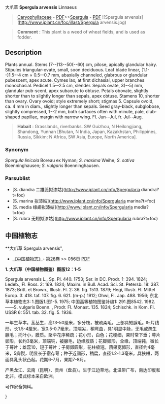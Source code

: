 大爪草 **Spergula arvensis** Linnaeus

> [Caryophyllaceae](http://www.iplant.cn/info/Caryophyllaceae?t=foc) - [PDF](http://www.iplant.cn/foc/pdf/Caryophyllaceae.pdf)>>[Spergula](http://www.iplant.cn/info/Spergula?t=foc) - [PDF](http://www.iplant.cn/foc/pdf/Spergula.pdf)
![Spergula arvensis](http://www.iplant.cn/foc/illast/Spergula arvensis.jpg)

> **Comment** : 
> This plant is a weed of wheat fields, and is used as fodder.

## Description

Plants annual. Stems (7--)13--50(--60) cm, pilose, apically glandular hairy. Stipules triangular-ovate, small, soon deciduous. Leaf blade linear, (1.1--)1.5--4 cm × 0.5--0.7 mm, abaxially channeled, glabrous or glandular pubescent, apex acute. Cymes lax, at first dichasial, upper branches monochasial. Pedicel 1.5--2.5 cm, slender. Sepals ovate, 3(--5) mm, glandular pub-scent, apex subacute to obtuse. Petals obovate, slightly shorter than to slightly longer than sepals, apex obtuse. Stamens 10, shorter than ovary. Ovary ovoid; style extremely short; stigmas 5. Capsule ovoid, ca. 4 mm in diam., slightly longer than sepals. Seed gray-black, subglobose, slightly compressed, 1--2 mm, both surfaces often with minute, pale, club-shaped papillae, margin with narrow wing. Fl. Jun--Jul, fr. Jul--Aug.

> **Habait** : 
> Grasslands, riverbanks. SW Guizhou, N Heilongjiang, Shandong, Yunnan [Bhutan, N India, Japan, Kazakhstan, Philippines, Russia, Sikkim; N Africa, SW Asia, Europe, North America].

### Synonym
*Spergula linicola* Boreau ex Nyman; *S. maxima* Weihe; *S. sativa* Boenninghausen; *S. vulgaris* Boenninghausen.

### Parsublist

* [S.  diandra  二雄蕊拟漆姑](http://www.iplant.cn/info/Spergularia diandra?t=foc)
* [S.  marina  拟漆姑](http://www.iplant.cn/info/Spergularia marina?t=foc)
* [S.  media  缘翅拟漆姑](http://www.iplant.cn/info/Spergularia media?t=foc)
* [S.  rubra  无翅拟漆姑](http://www.iplant.cn/info/Spergularia rubra?t=foc)

## 中国植物志

**大爪草 Spergula arvensis",

* [《中国植物志》](http://www.iplant.cn/frps)- [第26卷](http://www.iplant.cn/frps/vol/26) >> 056页 [PDF](http://www.iplant.cn/frps/pdf/26/056.pdf)

**1. 大爪草（中国植物图鉴）图版12：1-5**

Spergula arvensis L., Sp. Pl. 440. 1753; Ser. in DC. Prodr. 1: 394. 1824; Ledeb., Fl. Ross. 2: 169. 1824; Maxim. in Bull. Acad. Sci. St. Petersb. 18: 387. 1873; Britt. et Brown., Illustr. Fl. 2: 36. fig. 1513. 1879; Hegi, Illustr. Fl. Mittel Europ. 3: 418. taf. 107. fig. 6. 621. (m-p.) 1912; Ohwi, Fl. Jap. 488. 1956; 东北草本植物志3: 1.图版1.图1-5. 1975; 中国高等植物图鉴补编1: 291.图8542. 1982. ——S. vulgaris Boenn. , Prodr. Fl. Monast. 135. 1824; Schischk. in Kom. Fl. USSR 6: 551. tab. 32. fig. 5. 1936.

一年生草本。茎丛生，高13-50厘米，多分枝，被疏柔毛，上部具短腺毛。叶片线形，长1.5-4厘米，宽0.5-0.7毫米，顶端尖，稍弯曲，具1明显中脉，无毛或疏生腺毛；托叶小，膜质。聚伞花序稀疏；花小形，白色；花梗细，果时常下垂；萼片卵形，长约3毫米，顶端钝，被腺毛，边缘膜质；花瓣卵形，全缘，顶端钝，微长于萼片；雄蕊10，短于萼片；子房卵圆形，花柱极短。蒴果宽卵形，直径约4毫米，5瓣裂，明显长于宿存萼；种子近圆形，稍扁，直径1.2-1.3毫米，具狭翅，两面具乳头状凸起。花期6-7月，果期7-8月。

产黑龙江、云南（昆明）、贵州（盘县）。生于江边草地。北温带广布，南达印度和北非。模式标本采自欧洲。

可作家畜饲料。

}